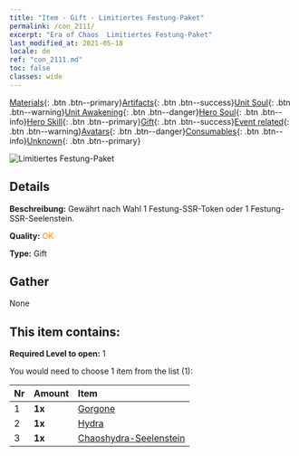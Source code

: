 ```yaml
---
title: "Item - Gift - Limitiertes Festung-Paket"
permalink: /con_2111/
excerpt: "Era of Chaos  Limitiertes Festung-Paket"
last_modified_at: 2021-05-18
locale: de
ref: "con_2111.md"
toc: false
classes: wide
---
```

 [Materials](/ItemsDE/){: .btn .btn--primary}[Artifacts](/ItemsDE/Artifacts/){: .btn .btn--success}[Unit Soul](/ItemsDE/UnitSoul/){: .btn .btn--warning}[Unit Awakening](/ItemsDE/UnitAwakening/){: .btn .btn--danger}[Hero Soul](/ItemsDE/HeroSoul/){: .btn .btn--info}[Hero Skill](/ItemsDE/HeroSkill/){: .btn .btn--primary}[Gift](/ItemsDE/Gift/){: .btn .btn--success}[Event related](/ItemsDE/Events/){: .btn .btn--warning}[Avatars](/ItemsDE/Avatars/){: .btn .btn--danger}[Consumables](/ItemsDE/Consumables/){: .btn .btn--info}[Unknown](/ItemsDE/Unknown/){: .btn .btn--primary}

 ![Limitiertes Festung-Paket](/images/t/i_994009.png)

## Details
 **Beschreibung:** Gewährt nach Wahl 1 Festung-SSR-Token oder 1 Festung-SSR-Seelenstein.

 **Quality:** <span style="color: #FF8C00">OK</span>

 **Type:** Gift

## Gather

  None

## This item contains:

 **Required Level to open:** 1

 You would need to choose 1 item from the list (1):

  | Nr | Amount |     Item    |
  |:---|:-------|:------------|
  | 1 |  **1x** | [Gorgone](/ItemsDE/unt_257/) |  | 
  | 2 |  **1x** | [Hydra](/ItemsDE/unt_259/) |  | 
  | 3 |  **1x** | [Chaoshydra-Seelenstein](/ItemsDE/unt_341/) |  | 
